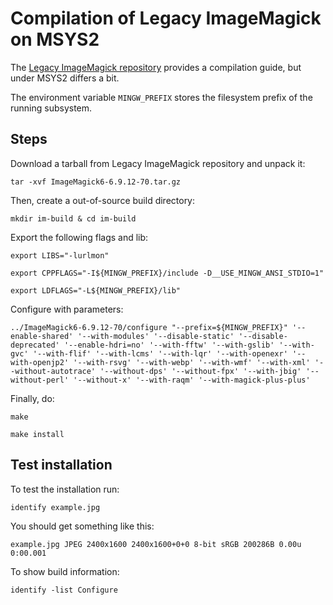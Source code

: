 # Compilation of Legacy ImageMagick on MSYS2

The [Legacy ImageMagick repository](https://github.com/ImageMagick/ImageMagick6) provides a compilation guide, but under MSYS2 differs a bit.

The environment variable ``MINGW_PREFIX`` stores the filesystem prefix of the running subsystem.

## Steps

Download a tarball from Legacy ImageMagick repository and unpack it:

    tar -xvf ImageMagick6-6.9.12-70.tar.gz

Then, create a out-of-source build directory:

    mkdir im-build & cd im-build

Export the following flags and lib:

    export LIBS="-lurlmon"

    export CPPFLAGS="-I${MINGW_PREFIX}/include -D__USE_MINGW_ANSI_STDIO=1"

    export LDFLAGS="-L${MINGW_PREFIX}/lib"

Configure with parameters:

    ../ImageMagick6-6.9.12-70/configure "--prefix=${MINGW_PREFIX}" '--enable-shared' '--with-modules' '--disable-static' '--disable-deprecated' '--enable-hdri=no' '--with-fftw' '--with-gslib' '--with-gvc' '--with-flif' '--with-lcms' '--with-lqr' '--with-openexr' '--with-openjp2' '--with-rsvg' '--with-webp' '--with-wmf' '--with-xml' '--without-autotrace' '--without-dps' '--without-fpx' '--with-jbig' '--without-perl' '--without-x' '--with-raqm' '--with-magick-plus-plus'

Finally, do:

    make

    make install

## Test installation

To test the installation run:
    
    identify example.jpg

You should get something like this:

    example.jpg JPEG 2400x1600 2400x1600+0+0 8-bit sRGB 200286B 0.00u 0:00.001

To show build information:

    identify -list Configure

